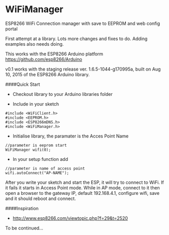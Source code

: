 # WiFiManager
ESP8266 WiFi Connection manager with save to EEPROM and web config portal

First attempt at a library. Lots more changes and fixes to do. Adding examples also needs doing.

This works with the ESP8266 Arduino platform https://github.com/esp8266/Arduino

v0.1 works with the staging release ver. 1.6.5-1044-g170995a, built on Aug 10, 2015 of the ESP8266 Arduino library.

####Quick Start
- Checkout library to your Arduino libraries folder

- Include in your sketch

```Arduino
#include <WiFiClient.h>
#include <EEPROM.h>
#include <ESP8266mDNS.h>
#include <WiFiManager.h>
```

- Initialise library, the paramater is the Acces Point Name
```
//parameter is eeprom start
WiFiManager wifi(0);
```

- In your setup function add
```
//parameter is name of access point
wifi.autoConnect("AP-NAME");
```

After you write your sketch and start the ESP, it will try to connect to WiFi. If it fails it starts in Access Point mode.
While in AP mode, connect to it then open a browser to the gateway IP, default 192.168.4.1, configure wifi, save and it should reboot and connect.


####Inspiration
- http://www.esp8266.com/viewtopic.php?f=29&t=2520

To be continued...
